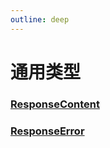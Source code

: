```yaml
---
outline: deep
---
```


# 通用类型

### [ResponseContent](./response-content.md)

### [ResponseError](./response-error.md)